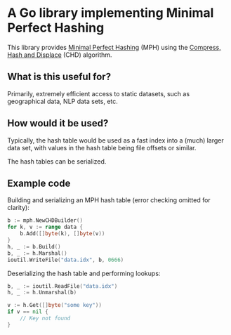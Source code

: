 # A Go library implementing Minimal Perfect Hashing

This library provides [Minimal Perfect Hashing](http://en.wikipedia.org/wiki/Perfect_hash_function) (MPH) using the [Compress, Hash and Displace](http://cmph.sourceforge.net/papers/esa09.pdf) (CHD) algorithm.

## What is this useful for?

Primarily, extremely efficient access to static datasets, such as geographical data, NLP data sets, etc.

## How would it be used?

Typically, the hash table would be used as a fast index into a (much) larger data set, with values in the hash table being file offsets or similar.

The hash tables can be serialized.

## Example code

Building and serializing an MPH hash table (error checking omitted for clarity):

```go
b := mph.NewCHDBuilder()
for k, v := range data {
    b.Add([]byte(k), []byte(v))
}
h, _ := b.Build()
b, _ := h.Marshal()
ioutil.WriteFile("data.idx", b, 0666)
```

Deserializing the hash table and performing lookups:

```go
b, _ := ioutil.ReadFile("data.idx")
h, _ := h.Unmarshal(b)

v := h.Get([]byte("some key"))
if v == nil {
    // Key not found
}
```
